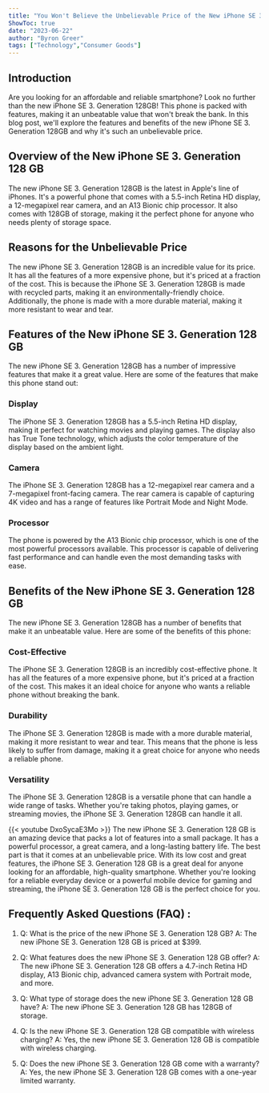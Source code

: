 ```yaml
---
title: "You Won't Believe the Unbelievable Price of the New iPhone SE 3. Generation 128 GB!"
ShowToc: true 
date: "2023-06-22"
author: "Byron Greer" 
tags: ["Technology","Consumer Goods"]
---
```

## Introduction

Are you looking for an affordable and reliable smartphone? Look no further than the new iPhone SE 3. Generation 128GB! This phone is packed with features, making it an unbeatable value that won't break the bank. In this blog post, we'll explore the features and benefits of the new iPhone SE 3. Generation 128GB and why it's such an unbelievable price.

## Overview of the New iPhone SE 3. Generation 128 GB

The new iPhone SE 3. Generation 128GB is the latest in Apple's line of iPhones. It's a powerful phone that comes with a 5.5-inch Retina HD display, a 12-megapixel rear camera, and an A13 Bionic chip processor. It also comes with 128GB of storage, making it the perfect phone for anyone who needs plenty of storage space.

## Reasons for the Unbelievable Price

The new iPhone SE 3. Generation 128GB is an incredible value for its price. It has all the features of a more expensive phone, but it's priced at a fraction of the cost. This is because the iPhone SE 3. Generation 128GB is made with recycled parts, making it an environmentally-friendly choice. Additionally, the phone is made with a more durable material, making it more resistant to wear and tear.

## Features of the New iPhone SE 3. Generation 128 GB

The new iPhone SE 3. Generation 128GB has a number of impressive features that make it a great value. Here are some of the features that make this phone stand out:

### Display

The iPhone SE 3. Generation 128GB has a 5.5-inch Retina HD display, making it perfect for watching movies and playing games. The display also has True Tone technology, which adjusts the color temperature of the display based on the ambient light.

### Camera

The iPhone SE 3. Generation 128GB has a 12-megapixel rear camera and a 7-megapixel front-facing camera. The rear camera is capable of capturing 4K video and has a range of features like Portrait Mode and Night Mode.

### Processor

The phone is powered by the A13 Bionic chip processor, which is one of the most powerful processors available. This processor is capable of delivering fast performance and can handle even the most demanding tasks with ease.

## Benefits of the New iPhone SE 3. Generation 128 GB

The new iPhone SE 3. Generation 128GB has a number of benefits that make it an unbeatable value. Here are some of the benefits of this phone:

### Cost-Effective

The iPhone SE 3. Generation 128GB is an incredibly cost-effective phone. It has all the features of a more expensive phone, but it's priced at a fraction of the cost. This makes it an ideal choice for anyone who wants a reliable phone without breaking the bank.

### Durability

The iPhone SE 3. Generation 128GB is made with a more durable material, making it more resistant to wear and tear. This means that the phone is less likely to suffer from damage, making it a great choice for anyone who needs a reliable phone.

### Versatility

The iPhone SE 3. Generation 128GB is a versatile phone that can handle a wide range of tasks. Whether you're taking photos, playing games, or streaming movies, the iPhone SE 3. Generation 128GB can handle it all.

{{< youtube DxoSycaE3Mo >}} 
The new iPhone SE 3. Generation 128 GB is an amazing device that packs a lot of features into a small package. It has a powerful processor, a great camera, and a long-lasting battery life. The best part is that it comes at an unbelievable price. With its low cost and great features, the iPhone SE 3. Generation 128 GB is a great deal for anyone looking for an affordable, high-quality smartphone. Whether you're looking for a reliable everyday device or a powerful mobile device for gaming and streaming, the iPhone SE 3. Generation 128 GB is the perfect choice for you.

## Frequently Asked Questions (FAQ) :
1. Q: What is the price of the new iPhone SE 3. Generation 128 GB?
A: The new iPhone SE 3. Generation 128 GB is priced at $399.

2. Q: What features does the new iPhone SE 3. Generation 128 GB offer?
A: The new iPhone SE 3. Generation 128 GB offers a 4.7-inch Retina HD display, A13 Bionic chip, advanced camera system with Portrait mode, and more.

3. Q: What type of storage does the new iPhone SE 3. Generation 128 GB have?
A: The new iPhone SE 3. Generation 128 GB has 128GB of storage.

4. Q: Is the new iPhone SE 3. Generation 128 GB compatible with wireless charging?
A: Yes, the new iPhone SE 3. Generation 128 GB is compatible with wireless charging.

5. Q: Does the new iPhone SE 3. Generation 128 GB come with a warranty?
A: Yes, the new iPhone SE 3. Generation 128 GB comes with a one-year limited warranty.


